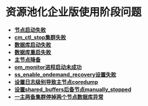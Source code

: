# 资源池化企业版使用阶段问题

-  **[节点启动失败](节点启动失败.md)**
-  **[cm_ctl_stop集群失败](cm_ctl_stop集群失败.md)**
-  **[数据库启动失败](数据库启动失败.md)**
-  **[数据库重启失败](数据库重启失败.md)**
-  **[主节点降备](主节点降备.md)**
-  **[om_monitor进程启动未成功](om_monitor进程启动未成功.md)**
-  **[ss_enable_ondemand_recovery设置失败](ss_enable_ondemand_recovery设置失败.md)**
-  **[设置日志级别导致主节点coredump](设置日志级别导致主节点coredump.md)**
-  **[设置shared_buffers后备节点manually_stopped](设置shared_buffers后备节点manually_stopped.md)**
-  **[一主两备集群停掉两个节点数据库异常](一主两备集群停掉两个节点数据库异常.md)**